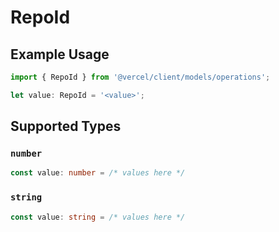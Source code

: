 # RepoId

## Example Usage

```typescript
import { RepoId } from '@vercel/client/models/operations';

let value: RepoId = '<value>';
```

## Supported Types

### `number`

```typescript
const value: number = /* values here */
```

### `string`

```typescript
const value: string = /* values here */
```
